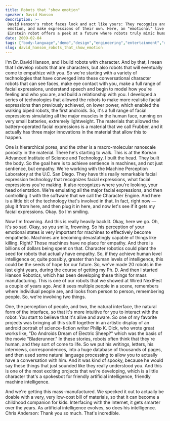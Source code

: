 ```yaml
---
title: Robots that "show emotion"
speaker: David Hanson
description: >-
 David Hanson's robot faces look and act like yours: They recognize and respond to
 emotion, and make expressions of their own. Here, an "emotional" live demo of the
 Einstein robot offers a peek at a future where robots truly mimic humans.
date: 2009-02-04
tags: ["body-language","demo","design","engineering","entertainment","robots","technology"]
slug: david_hanson_robots_that_show_emotion
---
```


I'm Dr. David Hanson, and I build robots with character. And by that, I mean that I
develop robots that are characters, but also robots that will eventually come to empathize
with you. So we're starting with a variety of technologies that have converged into these
conversational character robots that can see faces, make eye contact with you, make a full
range of facial expressions, understand speech and begin to model how you're feeling and
who you are, and build a relationship with you. I developed a series of technologies that
allowed the robots to make more realistic facial expressions than previously achieved, on
lower power, which enabled the walking biped robots, the first androids. So, it's a full
range of facial expressions simulating all the major muscles in the human face, running on
very small batteries, extremely lightweight. The materials that allowed the
battery-operated facial expressions is a material that we call Frubber, and it actually
has three major innovations in the material that allow this to happen.

One is hierarchical pores, and the other is a macro-molecular nanoscale porosity in the
material. There he's starting to walk. This is at the Korean Advanced Institute of Science
and Technology. I built the head. They built the body. So the goal here is to achieve
sentience in machines, and not just sentience, but empathy. We're working with the Machine
Perception Laboratory at the U.C. San Diego. They have this really remarkable facial
expression technology that recognizes facial expressions, what facial expressions you're
making. It also recognizes where you're looking, your head orientation. We're emulating
all the major facial expressions, and then controlling it with the software that we call
the Character Engine. And here is a little bit of the technology that's involved in
that. In fact, right now — plug it from here, and then plug it in here, and now let's see
if it gets my facial expressions. Okay. So I'm smiling.

Now I'm frowning. And this is really heavily backlit. Okay, here we go. Oh, it's so sad.
Okay, so you smile, frowning. So his perception of your emotional states is very important
for machines to effectively become empathetic. Machines are becoming devastatingly capable
of things like killing. Right? Those machines have no place for empathy. And there is
billions of dollars being spent on that. Character robotics could plant the seed for
robots that actually have empathy. So, if they achieve human level intelligence or, quite
possibly, greater than human levels of intelligence, this could be the seeds of hope for
our future. So, we've made 20 robots in the last eight years, during the course of getting
my Ph. D. And then I started Hanson Robotics, which has been developing these things for
mass manufacturing. This is one of our robots that we showed at Wired NextFest a couple of
years ago. And it sees multiple people in a scene, remembers where individual people are,
and looks from person to person, remembering people. So, we're involving two
things.

One, the perception of people, and two, the natural interface, the natural form of the
interface, so that it's more intuitive for you to interact with the robot. You start to
believe that it's alive and aware. So one of my favorite projects was bringing all this
stuff together in an artistic display of an android portrait of science-fiction writer
Philip K. Dick, who wrote great works like, "Do Androids Dream of Electric Sheep?" which
was the basis of the movie "Bladerunner." In these stories, robots often think that
they're human, and they sort of come to life. So we put his writings, letters, his
interviews, correspondences, into a huge database of thousands of pages, and then used
some natural language processing to allow you to actually have a conversation with him.
And it was kind of spooky, because he would say these things that just sounded like they
really understood you. And this is one of the most exciting projects that we're developing,
which is a little character that's a spokesbot for friendly artificial intelligence,
friendly machine intelligence.

And we're getting this mass-manufactured. We specked it out to actually be doable with a
very, very low-cost bill of materials, so that it can become a childhood companion for
kids. Interfacing with the Internet, it gets smarter over the years. As artificial
intelligence evolves, so does his intelligence. Chris Anderson: Thank you so much. That's
incredible. 

<!--
ad_duration=3.33
event="TED2009"
external_start_time=0
intro_duration=11.82
is_subtitle_required="False"
is_talk_featured="True"
language="en"
language_swap="False"
native_language="en"
number_of_related_talks=6
number_of_speakers=1
number_of_subtitled_videos=33
number_of_tags=7
number_of_talk_download_languages=34
number_of_talk_more_resources=0
number_of_talk_recommendations=0
number_of_talks_take_actions=0
post_ad_duration=0.83
published_timestamp="2009-10-13 01:00:00"
recording_date="2009-02-04"
speaker_description="Robotics designer"
speaker_is_published=1
speaker_name="David Hanson"
talk_name="Robots that \"show emotion\""
talks_tags=["body-language","demo","design","engineering","entertainment","robots","technology"]
url_audio="https://download.ted.com/talks/DavidHanson_2009.mp3?apikey=acme-roadrunner"
url_photo_speaker="https://pe.tedcdn.com/images/ted/122412_253x190.jpg"
url_photo_talk="https://pe.tedcdn.com/images/ted/122437_800x600.jpg"
url_webpage="https://www.ted.com/talks/david_hanson_robots_that_show_emotion"
video_type_name="TED Stage Talk"
-->